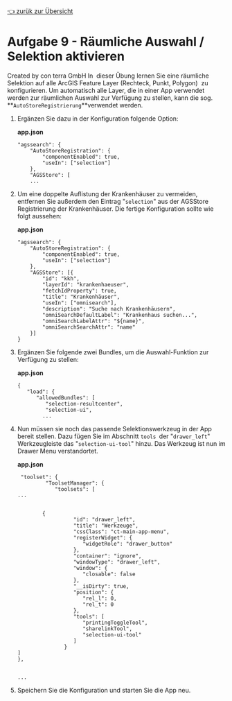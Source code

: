 [:point_left: zurük zur Übersicht](README.md)

Aufgabe 9 - Räumliche Auswahl / Selektion aktivieren
=======================================================================

Created by con terra GmbH
In  dieser Übung lernen Sie eine räumliche Selektion auf alle ArcGIS Feature Layer (Rechteck, Punkt, Polygon)  zu konfigurieren.
Um automatisch alle Layer, die in einer App verwendet werden zur räumlichen Auswahl zur Verfügung zu stellen, kann die sog. **`AutoStoreRegistrierung`**verwendet werden.

1.  Ergänzen Sie dazu in der Konfiguration folgende Option:

    **app.json**

    ``` {.syntaxhighlighter-pre data-syntaxhighlighter-params="brush: java; gutter: false; theme: Confluence" data-theme="Confluence"}
    "agssearch": {
        "AutoStoreRegistration": {
            "componentEnabled": true,
            "useIn": ["selection"]
        },
        "AGSStore": [
        ...
    ```

2.  Um eine doppelte Auflistung der Krankenhäuser zu vermeiden, entfernen Sie außerdem den Eintrag "`selection`" aus der AGSStore Registrierung der Krankenhäuser. Die fertige Konfiguration sollte wie folgt aussehen:

    **app.json**

    ``` {.syntaxhighlighter-pre data-syntaxhighlighter-params="brush: java; gutter: false; theme: Confluence" data-theme="Confluence"}
    "agssearch": {
        "AutoStoreRegistration": {
            "componentEnabled": true,
            "useIn": ["selection"]
        },
        "AGSStore": [{
            "id": "kkh",
            "layerId": "krankenhaeuser",
            "fetchIdProperty": true,
            "title": "Krankenhäuser",
            "useIn": ["omnisearch"],
            "description": "Suche nach Krankenhäusern",
            "omniSearchDefaultLabel": "Krankenhaus suchen...",
            "omniSearchLabelAttr": "${name}",
            "omniSearchSearchAttr": "name"
        }]
    }
    ```

3.  Ergänzen Sie folgende zwei Bundles, um die Auswahl-Funktion zur Verfügung zu stellen:

    **app.json**

    ``` {.syntaxhighlighter-pre data-syntaxhighlighter-params="brush: java; gutter: false; theme: Confluence" data-theme="Confluence"}
    {
       "load": {
          "allowedBundles": [
             "selection-resultcenter",
             "selection-ui",
            ...
    ```

4.  Nun müssen sie noch das passende Selektionswerkzeug in der App bereit stellen. Dazu fügen Sie im Abschnitt `tools `der "`drawer_left`" Werkzeugleiste das "`selection-ui-tool`" hinzu. Das Werkzeug ist nun im Drawer Menu verstandortet.

    **app.json**

    ``` {.syntaxhighlighter-pre data-syntaxhighlighter-params="brush: java; gutter: false; theme: Confluence" data-theme="Confluence"}
     "toolset": {
             "ToolsetManager": {
                "toolsets": [
    ...


            {
                      "id": "drawer_left",
                      "title": "Werkzeuge",
                      "cssClass": "ct-main-app-menu",
                      "registerWidget": {
                         "widgetRole": "drawer_button"
                      },
                      "container": "ignore",
                      "windowType": "drawer_left",
                      "window": {
                         "closable": false
                      },
                      "__isDirty": true,
                      "position": {
                         "rel_l": 0,
                         "rel_t": 0
                      },
                      "tools": [
                         "printingToggleTool",
                         "sharelinkTool",
                         "selection-ui-tool"
                      ]
                   }
    ]
    },


    ...
    ```

5.  Speichern Sie die Konfiguration und starten Sie die App neu.

